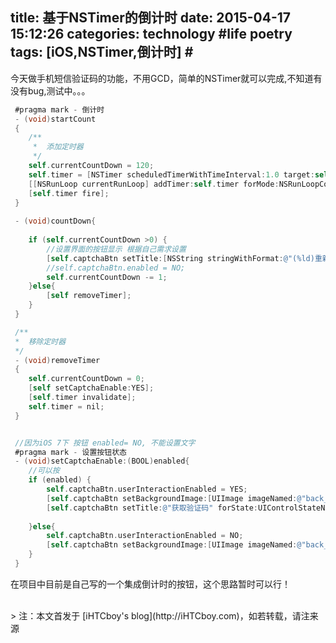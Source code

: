 title: 基于NSTimer的倒计时
date: 2015-04-17 15:12:26
categories: technology #life poetry
tags: [iOS,NSTimer,倒计时]  # <!--more-->
---

今天做手机短信验证码的功能，不用GCD，简单的NSTimer就可以完成,不知道有没有bug,测试中。。。

```objective-c
 #pragma mark - 倒计时
 - (void)startCount
 {
    /**
     *  添加定时器
     */
    self.currentCountDown = 120;
    self.timer = [NSTimer scheduledTimerWithTimeInterval:1.0 target:self selector:@selector(countDown) userInfo:nil repeats:YES];
    [[NSRunLoop currentRunLoop] addTimer:self.timer forMode:NSRunLoopCommonModes];
    [self.timer fire];
 }
 
 - (void)countDown{
    
    if (self.currentCountDown >0) {
        //设置界面的按钮显示 根据自己需求设置
        [self.captchaBtn setTitle:[NSString stringWithFormat:@"(%ld)重新获取",(long)self.currentCountDown] forState:UIControlStateNormal];
        //self.captchaBtn.enabled = NO;
        self.currentCountDown -= 1;
    }else{
        [self removeTimer];
    }  
 }

 /**
 *  移除定时器
 */
 - (void)removeTimer
 {
    self.currentCountDown = 0;
    [self setCaptchaEnable:YES];
    [self.timer invalidate];
    self.timer = nil;
 }


 //因为iOS 7下 按钮 enabled= NO, 不能设置文字
 #pragma mark - 设置按钮状态
 - (void)setCaptchaEnable:(BOOL)enabled{
    //可以按
    if (enabled) {
        self.captchaBtn.userInteractionEnabled = YES;
        [self.captchaBtn setBackgroundImage:[UIImage imageNamed:@"back_red"] forState:UIControlStateNormal];
        [self.captchaBtn setTitle:@"获取验证码" forState:UIControlStateNormal];
        
    }else{
        self.captchaBtn.userInteractionEnabled = NO;
        [self.captchaBtn setBackgroundImage:[UIImage imageNamed:@"back_gray"] forState:UIControlStateNormal];
    }
 }
```

在项目中目前是自己写的一个集成倒计时的按钮，这个思路暂时可以行！



<br>
> 注：本文首发于 [iHTCboy's blog](http://iHTCboy.com)，如若转载，请注来源

